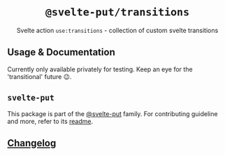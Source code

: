 <div align="center">

# `@svelte-put/transitions`

<!-- [![npm.badge]][npm] [![bundlephobia.badge]][bundlephobia] [![docs.badge]][docs] [![repl.badge]][repl] -->

Svelte action `use:transitions` - collection of custom svelte transitions

</div>

## Usage & Documentation

Currently only available privately for testing. Keep an eye for the 'transitional' future 😉.

<!-- [See the dedicated documentation page here][docs]. -->

## `svelte-put`

This package is part of the [@svelte-put][github.monorepo] family. For contributing guideline and more, refer to its [readme][github.monorepo].

## [Changelog][github.changelog]

<!-- github specifics -->

[github.monorepo]: https://github.com/vnphanquang/svelte-put
[github.changelog]: https://github.com/vnphanquang/svelte-put/blob/main/packages/actions/transitions/CHANGELOG.md
[github.issues]: https://github.com/vnphanquang/svelte-put/issues?q=

<!-- heading badge -->

[npm.badge]: https://img.shields.io/npm/v/@svelte-put/transitions
[npm]: https://www.npmjs.com/package/@svelte-put/transitions
[bundlephobia.badge]: https://img.shields.io/bundlephobia/minzip/@svelte-put/transitions?label=minzipped
[bundlephobia]: https://bundlephobia.com/package/@svelte-put/transitions
[repl]: https://svelte.dev/repl/9e5f9ee41c2c45aa8523993e357f6e78
[repl.badge]: https://img.shields.io/static/v1?label=&message=Svelte+REPL&logo=svelte&logoColor=fff&color=ff3e00
[docs]: https://svelte-put.vnphanquang.com/docs/transitions
[docs.badge]: https://img.shields.io/badge/-Docs%20Site-blue

